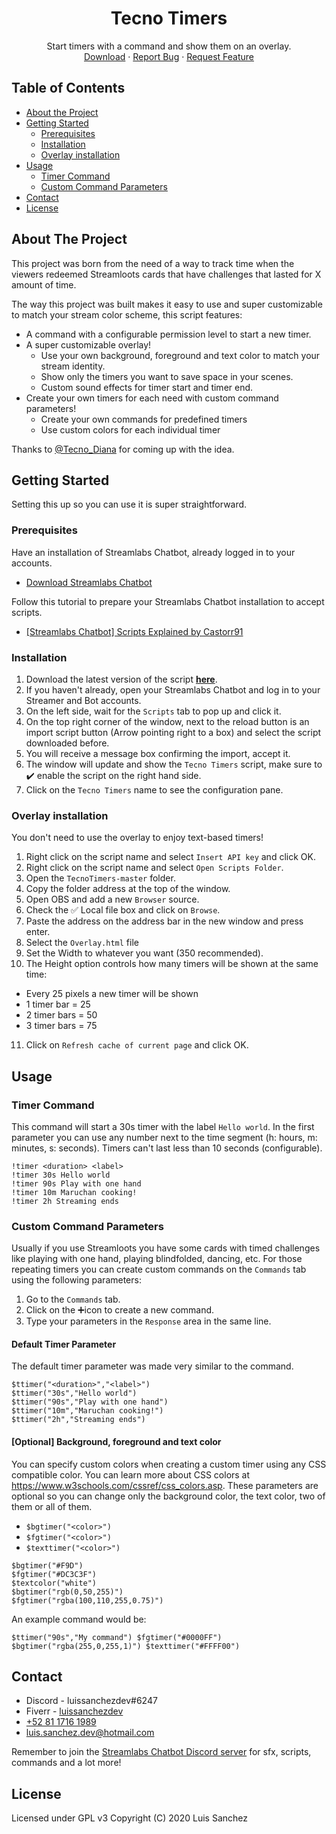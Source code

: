 <p align="center">
  <h1 align="center">Tecno Timers</h1>
  <p align="center">
    Start timers with a command and show them on an overlay.
    <br />
    <a href="https://github.com/LuisSanchez-Dev/TecnoTimers/archive/master.zip">Download</a>
    ·
    <a href="https://github.com/LuisSanchez-Dev/TecnoTimers/issues">Report Bug</a>
    ·
    <a href="https://github.com/LuisSanchez-Dev/TecnoTimers/issues">Request Feature</a>
  </p>
</p>

## Table of Contents

* [About the Project](#about-the-project)
* [Getting Started](#getting-started)
  * [Prerequisites](#prerequisites)
  * [Installation](#installation)
  * [Overlay installation](#overlay-installation)
* [Usage](#usage)
  * [Timer Command](#timer-command)
  * [Custom Command Parameters](#custom-command-parameters)
* [Contact](#contact)
* [License](#license)

## About The Project
This project was born from the need of a way to track time when the viewers redeemed Streamloots cards that have challenges that lasted for X amount of time.

The way this project was built makes it easy to use and super customizable to match your stream color scheme, this script features:
* A command with a configurable permission level to start a new timer.
* A super customizable overlay!
  * Use your own background, foreground and text color to match your stream identity.
  * Show only the timers you want to save space in your scenes.
  * Custom sound effects for timer start and timer end.
* Create your own timers for each need with custom command parameters!
  * Create your own commands for predefined timers
  * Use custom colors for each individual timer

Thanks to [@Tecno_Diana](https://www.twitch.tv/tecno_diana/) for coming up with the idea.

## Getting Started

Setting this up so you can use it is super straightforward.

### Prerequisites

Have an installation of Streamlabs Chatbot, already logged in to your accounts.
* [Download Streamlabs Chatbot](https://streamlabs.com/chatbot)

Follow this tutorial to prepare your Streamlabs Chatbot installation to accept scripts.
* [[Streamlabs Chatbot] Scripts Explained by Castorr91](https://www.youtube.com/watch?v=l3FBpY-0880&t=3s)
### Installation

1. Download the latest version of the script [**here**](https://github.com/LuisSanchez-Dev/TecnoTimers/archive/master.zip).
2. If you haven't already, open your Streamlabs Chatbot and log in to your Streamer and Bot accounts.
3. On the left side, wait for the `Scripts` tab to pop up and click it.
4. On the top right corner of the window, next to the reload button is an import script button (Arrow pointing right to a box) and select the script downloaded before.
5. You will receive a message box confirming the import, accept it.
6. The window will update and show the `Tecno Timers` script, make sure to ✔️ enable the script on the right hand side.
7. Click on the `Tecno Timers` name to see the configuration pane.

### Overlay installation
You don't need to use the overlay to enjoy text-based timers!
1. Right click on the script name and select `Insert API key` and click OK.
2. Right click on the script name and select `Open Scripts Folder`.
3. Open the `TecnoTimers-master` folder.
4. Copy the folder address at the top of the window.
5. Open OBS and add a new `Browser` source.
6. Check the ✅ Local file box and click on `Browse`.
7. Paste the address on the address bar in the new window and press enter.
8. Select the `Overlay.html` file
9. Set the Width to whatever you want (350 recommended).
10. The Height option controls how many timers will be shown at the same time:
  * Every 25 pixels a new timer will be shown
  * 1 timer bar = 25
  * 2 timer bars = 50
  * 3 timer bars = 75
11. Click on `Refresh cache of current page` and click OK.

## Usage

### Timer Command
This command will start a 30s timer with the label `Hello world`.
In the first parameter you can use any number next to the time segment (h: hours, m: minutes, s: seconds).
Timers can't last less than 10 seconds (configurable).
```
!timer <duration> <label>
!timer 30s Hello world
!timer 90s Play with one hand
!timer 10m Maruchan cooking!
!timer 2h Streaming ends
```

### Custom Command Parameters
Usually if you use Streamloots you have some cards with timed challenges like playing with one hand, playing blindfolded, dancing, etc.
For those repeating timers you can create custom commands on the `Commands` tab using the following parameters:
1. Go to the `Commands` tab.
2. Click on the ➕icon to create a new command.
3. Type your parameters in the `Response` area in the same line.

#### Default Timer Parameter
The default timer parameter was made very similar to the command.
```
$ttimer("<duration>","<label>")
$ttimer("30s","Hello world")
$ttimer("90s","Play with one hand")
$ttimer("10m","Maruchan cooking!")
$ttimer("2h","Streaming ends")
```
#### [Optional] Background, foreground and text color
You can specify custom colors when creating a custom timer using any CSS compatible color.
You can learn more about CSS colors at https://www.w3schools.com/cssref/css_colors.asp.
These parameters are optional so you can change only the background color, the text color, two of them or all of them.
* `$bgtimer("<color>")`
* `$fgtimer("<color>")`
* `$texttimer("<color>")`
```
$bgtimer("#F9D")
$fgtimer("#DC3C3F")
$textcolor("white")
$bgtimer("rgb(0,50,255)")
$fgtimer("rgba(100,110,255,0.75)")
```

An example command would be:
```
$ttimer("90s","My command") $fgtimer("#0000FF") $bgtimer("rgba(255,0,255,1)") $texttimer("#FFFF00")
```

## Contact

* Discord - luissanchezdev#6247
* Fiverr - [luissanchezdev](https://fiverr.com/luissanchezdev)
* [+52 81 1716 1989](tel:+528117161989)
* luis.sanchez.dev@hotmail.com

Remember to join the [Streamlabs Chatbot Discord server](https://discordapp.com/invite/S2d4KGg) for sfx, scripts, commands and a lot more!

## License
Licensed under GPL v3
Copyright (C) 2020 Luis Sanchez